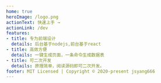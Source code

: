 ```yaml
---
home: true
heroImage: /logo.png
actionText: 快速上手 →
actionLink: /dev
features:
- title: 专为前端设计
  details: 后台基于nodejs,前台基于react
- title: 高效方便
  details: 一键生成页面，一条命令生成数据表
- title: 可二次开发
  details: 原理简单，阅读源码即可二次开发。
footer: MIT Licensed | Copyright © 2020-present jsyang666
---
```

